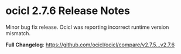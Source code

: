 # ocicl 2.7.6 Release Notes

Minor bug fix release. Ocicl was reporting incorrect runtime version mismatch.

**Full Changelog**: https://github.com/ocicl/ocicl/compare/v2.7.5...v2.7.6

